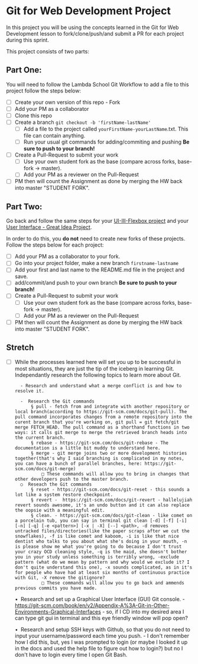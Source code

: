 # Git for Web Development Project
In this project you will be using the concepts learned in the Git for Web Development lesson to fork/clone/push/and submit a PR for each project during this sprint.

This project consists of two parts:

## Part One:
You will need to follow the Lambda School Git Workflow to add a file to this project follow the steps below:

- [ ] Create your own version of this repo - Fork
- [ ] Add your PM as a collaborator
- [ ] Clone this repo
- [ ] Create a branch `git checkout -b 'firstName-lastName'`
  - [ ] Add a file to the project called `yourFirstName-yourLastName`.txt. This file can contain anything.
  - [ ] Run your usual git commands for adding/commiting and pushing **Be sure to push to your branch!**
- [ ] Create a Pull-Request to submit your work
  - [ ] Use your own student fork as the base (compare across forks, base-fork -> master).
  - [ ] Add your PM as a reviewer on the Pull-Request
- [ ] PM then will count the Assignment as done by merging the HW back into master "STUDENT FORK".

## Part Two:
Go back and follow the same steps for your [UI-III-Flexbox project](https://github.com/LambdaSchool/UI-III-Flexbox) and your [User Interface - Great Idea Project](https://github.com/LambdaSchool/User-Interface).

In order to do this, you **do not** need to create new forks of these projects. Follow the steps below for each project:

- [ ] Add your PM as a collaborator to your fork. 
- [ ] Go into your project folder, make a new branch `firstname-lastname`
- [ ] Add your first and last name to the README.md file in the project and save.
- [ ] add/commit/and push to your own branch  **Be sure to push to your branch!**
- [ ] Create a Pull-Request to submit your work
  - [ ] Use your own student fork as the base (compare across forks, base-fork -> master).
  - [ ] Add your PM as a reviewer on the Pull-Request
- [ ] PM then will count the Assignment as done by merging the HW back into master "STUDENT FORK".

## Stretch
- [ ] While the processes learned here will set you up to be successful in most situations, they are just the tip of the iceberg in learning Git. Independantly research the following topics to learn more about Git.

		- Research and understand what a merge conflict is and how to resolve it.
		
		-  Research the Git commands
			§ pull - fetch from and integrate with another repository or local branch(according to https://git-scm.com/docs/git-pull). The pull command incorporates changes from a remote repository into the curent branch that you're working on, git pull = git fetch/git merge FETCH_HEAD. The pull command as a shorthand functions in two ways: it calls git merge to merge the retrieved branch heads into the current branch.
			§ rebase - https://git-scm.com/docs/git-rebase - The documentation is a little bit muddy to understand here. 
			§ merge - git merge joins two or more development histories together(that's why I said branching is complicated in my notes, you can have a bunch of parallel branches, here: https://git-scm.com/docs/git-merge) 
				□ These commands will allow you to bring in changes that other developers push to the master branch.
		○  Reseach the Git commands 
			§ reset - https://git-scm.com/docs/git-reset - this sounds a lot like a system restore checkpoint.
			§ revert -  https://git-scm.com/docs/git-revert - hallelujiah revert sounds awesome, it's an undo button and it can also replace the oopsie with a meaningful edit.
			§ clean. - https://git-scm.com/docs/git-clean - like comet on a porcelain tub, you can say in terminal git clean [-d] [-f] [-i] [-n] [-q] [-e <pattern>] [-x | -X] [--] <path>, -d removes untracked files/directories(like the paper scraps after we cut the snowflakes), -f is like comet and kaboom, -i is like that nice dentist who talks to you about what she's doing in your mouth, -n is please show me what you're going to do because I don't trust your crazy OCD cleaning style, -q is the maid, she doesn't bother you in your study unless something is terribly wrong, -exclude pattern (what do we mean by pattern and why would we exclude it? I don't quite understand this one), -x sounds complicated, as in it's for people who have had at least six months of continuous practice with Git, -X remove the gitignore?
				□ These commands will allow you to go back and ammends previous commits you have made.
				
	•  Research and set up a Graphical User Interface (GUI) Git console. - https://git-scm.com/book/en/v2/Appendix-A%3A-Git-in-Other-Environments-Graphical-Interfaces - so, if I CD into my desired area I can type git gui in terminal and this eye friendly window will pop open?
	
	•  Research and setup SSH keys with Github, so that you do not need to input your username/password each time you push. - I don't remember how I did this, but, yes I was prompted to login (or maybe I looked it up in the docs and used the help file to figure out how to login?) but no I don't have to login every time I open Git Bash.


